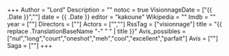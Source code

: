 +++
Author = "Lord"
Description = ""
notoc = true
VisionnageDate = ["{{ .Date }}",""]
date = {{ .Date }}
editor = "kakoune"
Wikipedia = ""
Imdb = ""
year = [""]
Directors = [""]
Actors = ["",""]
RssTag = ["visionnage"]
title = "{{ replace .TranslationBaseName "-" " " | title }}"
Avis_possibles = ["nul","long","court","oneshot","meh","cool","excellent","parfait"]
Avis = [""] 
Saga = [""]
+++
